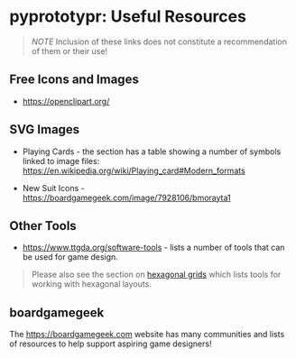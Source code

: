 # pyprototypr: Useful Resources

> *NOTE* Inclusion of these links does not constitute a recommendation of them
> or their use!

## Free Icons and Images

* https://openclipart.org/


## SVG Images

* Playing Cards - the section has a table showing a number of symbols linked
  to image files: https://en.wikipedia.org/wiki/Playing_card#Modern_formats

* New Suit Icons - https://boardgamegeek.com/image/7928106/bmorayta1

## Other Tools

* https://www.ttgda.org/software-tools - lists a number of tools that can be
  used for game design.

> Please also see the section on [hexagonal grids](hexagonal_grids.md) which lists
> tools for working with hexagonal layouts.

## boardgamegeek

The https://boardgamegeek.com website has many communities and lists of resources
to help support aspiring game designers!
